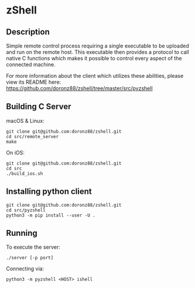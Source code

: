 # zShell

## Description

Simple remote control process requiring a single executable to be uploaded and run on the remote host.
This executable then provides a protocol to call native C functions which makes it possible to control
every aspect of the connected machine.

For more information about the client which utilizes these abilities, please view its README here:
https://github.com/doronz88/zshell/tree/master/src/pyzshell

## Building C Server

macOS & Linux:
```shell
git clone git@github.com:doronz88/zshell.git
cd src/remote_server
make
```

On iOS:
```shell
git clone git@github.com:doronz88/zshell.git
cd src
./build_ios.sh
```

## Installing python client

```shell
git clone git@github.com:doronz88/zshell.git
cd src/pyzshell
python3 -m pip install --user -U .
```

## Running

To execute the server:

```shell
./server [-p port]
```

Connecting via:

```shell
python3 -m pyzshell <HOST> ishell
```
